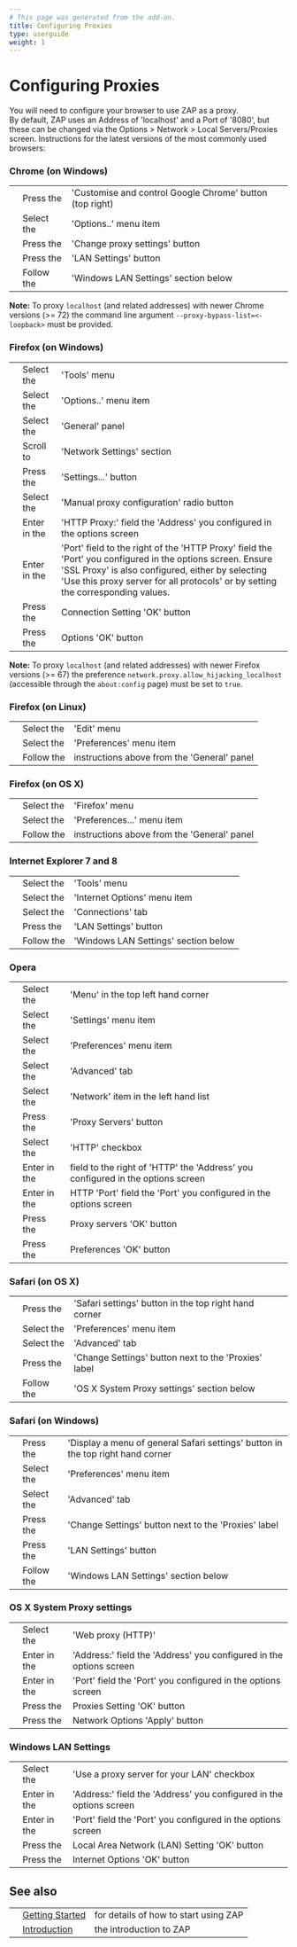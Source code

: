 ```yaml
---
# This page was generated from the add-on.
title: Configuring Proxies
type: userguide
weight: 1
---
```


# Configuring Proxies

You will need to configure your browser to use ZAP as a proxy.  
By default, ZAP uses an Address of 'localhost' and a Port of '8080', but these can be changed via the Options \> Network \> Local Servers/Proxies screen.
Instructions for the latest versions of the most commonly used browsers:

### Chrome (on Windows)

|   |            |                                                          |
|---|------------|----------------------------------------------------------|
|   | Press the  | 'Customise and control Google Chrome' button (top right) |
|   | Select the | 'Options..' menu item                                    |
|   | Press the  | 'Change proxy settings' button                           |
|   | Press the  | 'LAN Settings' button                                    |
|   | Follow the | 'Windows LAN Settings' section below                     |

**Note:** To proxy `localhost` (and related addresses) with newer Chrome versions (\>= 72) the command line argument `--proxy-bypass-list=<-loopback>` must be provided.

### Firefox (on Windows)

|   |              |                                                                                                                                                                                                                                                   |
|---|--------------|---------------------------------------------------------------------------------------------------------------------------------------------------------------------------------------------------------------------------------------------------|
|   | Select the   | 'Tools' menu                                                                                                                                                                                                                                      |
|   | Select the   | 'Options..' menu item                                                                                                                                                                                                                             |
|   | Select the   | 'General' panel                                                                                                                                                                                                                                   |
|   | Scroll to    | 'Network Settings' section                                                                                                                                                                                                                        |
|   | Press the    | 'Settings...' button                                                                                                                                                                                                                              |
|   | Select the   | 'Manual proxy configuration' radio button                                                                                                                                                                                                         |
|   | Enter in the | 'HTTP Proxy:' field the 'Address' you configured in the options screen                                                                                                                                                                            |
|   | Enter in the | 'Port' field to the right of the 'HTTP Proxy' field the 'Port' you configured in the options screen. Ensure 'SSL Proxy' is also configured, either by selecting 'Use this proxy server for all protocols' or by setting the corresponding values. |
|   | Press the    | Connection Setting 'OK' button                                                                                                                                                                                                                    |
|   | Press the    | Options 'OK' button                                                                                                                                                                                                                               |

**Note:** To proxy `localhost` (and related addresses) with newer Firefox versions (\>= 67) the preference `network.proxy.allow_hijacking_localhost` (accessible through the `about:config` page) must be set to `true`.

### Firefox (on Linux)

|   |            |                                             |
|---|------------|---------------------------------------------|
|   | Select the | 'Edit' menu                                 |
|   | Select the | 'Preferences' menu item                     |
|   | Follow the | instructions above from the 'General' panel |

### Firefox (on OS X)

|   |            |                                             |
|---|------------|---------------------------------------------|
|   | Select the | 'Firefox' menu                              |
|   | Select the | 'Preferences...' menu item                  |
|   | Follow the | instructions above from the 'General' panel |

### Internet Explorer 7 and 8

|   |            |                                      |
|---|------------|--------------------------------------|
|   | Select the | 'Tools' menu                         |
|   | Select the | 'Internet Options' menu item         |
|   | Select the | 'Connections' tab                    |
|   | Press the  | 'LAN Settings' button                |
|   | Follow the | 'Windows LAN Settings' section below |

### Opera

|   |              |                                                                                 |
|---|--------------|---------------------------------------------------------------------------------|
|   | Select the   | 'Menu' in the top left hand corner                                              |
|   | Select the   | 'Settings' menu item                                                            |
|   | Select the   | 'Preferences' menu item                                                         |
|   | Select the   | 'Advanced' tab                                                                  |
|   | Select the   | 'Network' item in the left hand list                                            |
|   | Press the    | 'Proxy Servers' button                                                          |
|   | Select the   | 'HTTP' checkbox                                                                 |
|   | Enter in the | field to the right of 'HTTP' the 'Address' you configured in the options screen |
|   | Enter in the | HTTP 'Port' field the 'Port' you configured in the options screen               |
|   | Press the    | Proxy servers 'OK' button                                                       |
|   | Press the    | Preferences 'OK' button                                                         |

### Safari (on OS X)

|   |            |                                                       |
|---|------------|-------------------------------------------------------|
|   | Press the  | 'Safari settings' button in the top right hand corner |
|   | Select the | 'Preferences' menu item                               |
|   | Select the | 'Advanced' tab                                        |
|   | Press the  | 'Change Settings' button next to the 'Proxies' label  |
|   | Follow the | 'OS X System Proxy settings' section below            |

### Safari (on Windows)

|   |            |                                                                                 |
|---|------------|---------------------------------------------------------------------------------|
|   | Press the  | 'Display a menu of general Safari settings' button in the top right hand corner |
|   | Select the | 'Preferences' menu item                                                         |
|   | Select the | 'Advanced' tab                                                                  |
|   | Press the  | 'Change Settings' button next to the 'Proxies' label                            |
|   | Press the  | 'LAN Settings' button                                                           |
|   | Follow the | 'Windows LAN Settings' section below                                            |

### OS X System Proxy settings

|   |              |                                                                     |
|---|--------------|---------------------------------------------------------------------|
|   | Select the   | 'Web proxy (HTTP)'                                                  |
|   | Enter in the | 'Address:' field the 'Address' you configured in the options screen |
|   | Enter in the | 'Port' field the 'Port' you configured in the options screen        |
|   | Press the    | Proxies Setting 'OK' button                                         |
|   | Press the    | Network Options 'Apply' button                                      |

### Windows LAN Settings

|   |              |                                                                     |
|---|--------------|---------------------------------------------------------------------|
|   | Select the   | 'Use a proxy server for your LAN' checkbox                          |
|   | Enter in the | 'Address:' field the 'Address' you configured in the options screen |
|   | Enter in the | 'Port' field the 'Port' you configured in the options screen        |
|   | Press the    | Local Area Network (LAN) Setting 'OK' button                        |
|   | Press the    | Internet Options 'OK' button                                        |

## See also

|   |                                         |                                       |
|---|-----------------------------------------|---------------------------------------|
|   | [Getting Started](/docs/desktop/start/) | for details of how to start using ZAP |
|   | [Introduction](/docs/desktop/)          | the introduction to ZAP               |
